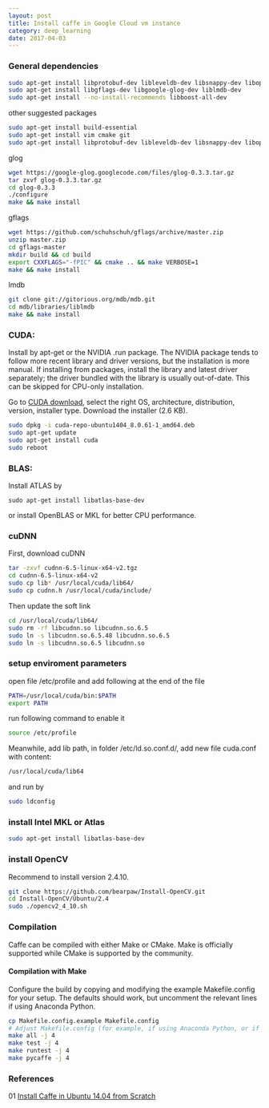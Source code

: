 ```yaml
---
layout: post
title: Install caffe in Google Cloud vm instance
category: deep_learning
date: 2017-04-03
---
```


### General dependencies
```bash
sudo apt-get install libprotobuf-dev libleveldb-dev libsnappy-dev libopencv-dev libhdf5-serial-dev protobuf-compiler
sudo apt-get install libgflags-dev libgoogle-glog-dev liblmdb-dev
sudo apt-get install --no-install-recommends libboost-all-dev
```
other suggested packages
```bash
sudo apt-get install build-essential
sudo apt-get install vim cmake git
sudo apt-get install libprotobuf-dev libleveldb-dev libsnappy-dev libopencv-dev libboost-all-dev libhdf5-serial-dev
```

glog
```bash
wget https://google-glog.googlecode.com/files/glog-0.3.3.tar.gz
tar zxvf glog-0.3.3.tar.gz
cd glog-0.3.3
./configure
make && make install
```

gflags
```bash
wget https://github.com/schuhschuh/gflags/archive/master.zip
unzip master.zip
cd gflags-master
mkdir build && cd build
export CXXFLAGS="-fPIC" && cmake .. && make VERBOSE=1
make && make install
```

lmdb
```bash
git clone git://gitorious.org/mdb/mdb.git
cd mdb/libraries/liblmdb
make && make install
```

### CUDA: 
Install by apt-get or the NVIDIA .run package. The NVIDIA package tends to follow more recent library and driver versions, but the installation is more manual. If installing from packages, install the library and latest driver separately; the driver bundled with the library is usually out-of-date. This can be skipped for CPU-only installation.

Go to [CUDA download](https://developer.nvidia.com/cuda-downloads), select the right OS, architecture, distribution, version, installer type. Download the installer (2.6 KB).

```bash
sudo dpkg -i cuda-repo-ubuntu1404_8.0.61-1_amd64.deb
sudo apt-get update
sudo apt-get install cuda
sudo reboot
```

### BLAS: 
Install ATLAS by 
```
sudo apt-get install libatlas-base-dev 
```
or install OpenBLAS or MKL for better CPU performance.

### cuDNN
First, download cuDNN
```bash
tar -zxvf cudnn-6.5-linux-x64-v2.tgz
cd cudnn-6.5-linux-x64-v2
sudo cp lib* /usr/local/cuda/lib64/
sudo cp cudnn.h /usr/local/cuda/include/
```
Then update the soft link
```bash
cd /usr/local/cuda/lib64/
sudo rm -rf libcudnn.so libcudnn.so.6.5
sudo ln -s libcudnn.so.6.5.48 libcudnn.so.6.5
sudo ln -s libcudnn.so.6.5 libcudnn.so
```

### setup enviroment parameters
open file /etc/profile and add following at the end of the file
```bash
PATH=/usr/local/cuda/bin:$PATH
export PATH
```
run following command to enable it
```bash
source /etc/profile
```
Meanwhile, add lib path, in folder /etc/ld.so.conf.d/, add new file cuda.conf with content:
```bash
/usr/local/cuda/lib64
```
and run by 
```bash
sudo ldconfig
```

### install Intel MKL or Atlas
```bash
sudo apt-get install libatlas-base-dev
```

### install OpenCV
Recommend to install version 2.4.10. 
```bash
git clone https://github.com/bearpaw/Install-OpenCV.git
cd Install-OpenCV/Ubuntu/2.4
sudo ./opencv2_4_10.sh
```


### Compilation
Caffe can be compiled with either Make or CMake. Make is officially supported while CMake is supported by the community.

#### Compilation with Make
Configure the build by copying and modifying the example Makefile.config for your setup. The defaults should work, but uncomment the relevant lines if using Anaconda Python.
```bash
cp Makefile.config.example Makefile.config
# Adjust Makefile.config (for example, if using Anaconda Python, or if cuDNN is desired)
make all -j 4
make test -j 4
make runtest -j 4
make pycaffe -j 4
```

### References
01 [Install Caffe in Ubuntu 14.04 from Scratch](coldmooon.github.io/2015/08/03/caffe_install/)
